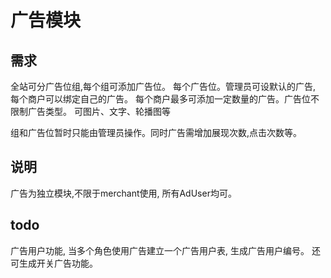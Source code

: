 # 广告模块

## 需求

全站可分广告位组,每个组可添加广告位。 每个广告位。管理员可设默认的广告, 每个商户可以绑定自己的广告。 每个商户最多可添加一定数量的广告。广告位不限制广告类型。 可图片、文字、轮播图等

组和广告位暂时只能由管理员操作。同时广告需增加展现次数,点击次数等。

## 说明

广告为独立模块,不限于merchant使用, 所有AdUser均可。

## todo

广告用户功能, 当多个角色使用广告建立一个广告用户表, 生成广告用户编号。 还可生成开关广告功能。